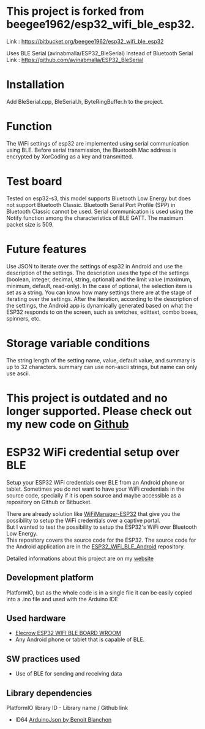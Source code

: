 
# This project is forked from beegee1962/esp32_wifi_ble_esp32.
Link : https://bitbucket.org/beegee1962/esp32_wifi_ble_esp32

Uses BLE Serial (avinabmalla/ESP32_BleSerial) instead of Bluetooth Serial
Link : https://github.com/avinabmalla/ESP32_BleSerial

# Installation
Add BleSerial.cpp, BleSerial.h, ByteRingBuffer.h to the project.

# Function
The WiFi settings of esp32 are implemented using serial communication using BLE.
Before serial transmission, the Bluetooth Mac address is encrypted by XorCoding as a key and transmitted.

# Test board
Tested on esp32-s3, this model supports Bluetooth Low Energy but does not support Bluetooth Classic. Bluetooth Serial Port Profile (SPP) in Bluetooth Classic cannot be used. Serial communication is used using the Notify function among the characteristics of BLE GATT. The maximum packet size is 509.

# Future features
Use JSON to iterate over the settings of esp32 in Android and use the description of the settings. The description uses the type of the settings (boolean, integer, decimal, string, optional) and the limit value (maximum, minimum, default, read-only). In the case of optional, the selection item is set as a string. You can know how many settings there are at the stage of iterating over the settings. After the iteration, according to the description of the settings, the Android app is dynamically generated based on what the ESP32 responds to on the screen, such as switches, edittext, combo boxes, spinners, etc.

# Storage variable conditions
The string length of the setting name, value, default value, and summary is up to 32 characters.
summary can use non-ascii strings, but name can only use ascii.

# This project is outdated and no longer supported. Please check out my new code on [Github](https://github.com/beegee-tokyo/RAK4631-LoRa-BLE-Config)

# ESP32 WiFi credential setup over BLE
Setup your ESP32 WiFi credentials over BLE from an Android phone or tablet.
Sometimes you do not want to have your WiFi credentials in the source code, specially if it is open source and maybe accessible as a repository on Github or Bitbucket.

There are already solution like [WiFiManager-ESP32](https://github.com/zhouhan0126/WIFIMANAGER-ESP32) that give you the possibility to setup the WiFi credentials over a captive portal.    
But I wanted to test the possibility to setup the ESP32's WiFi over Bluetooth Low Energy.    
This repository covers the source code for the ESP32. The source code for the Android application are in the [ESP32_WiFi_BLE_Android](https://bitbucket.org/beegee1962/esp32_wifi_ble_android) repository.    

Detailed informations about this project are on my [website](https://desire.giesecke.tk/index.php/2018/04/06/esp32-wifi-setup-over-ble/) 

## Development platform
PlatformIO, but as the whole code is in a single file it can be easily copied into a .ino file and used with the Arduino IDE

## Used hardware
- [Elecrow ESP32 WIFI BLE BOARD WROOM](https://circuit.rocks/esp32-wifi-ble-board-wroom.html?search=ESP32)		
- Any Android phone or tablet that is capable of BLE.		

## SW practices used
- Use of BLE for sending and receiving data

## Library dependencies		
PlatformIO library ID - Library name / Github link    
- ID64 [ArduinoJson by Benoit Blanchon](https://github.com/bblanchon/ArduinoJson)		
